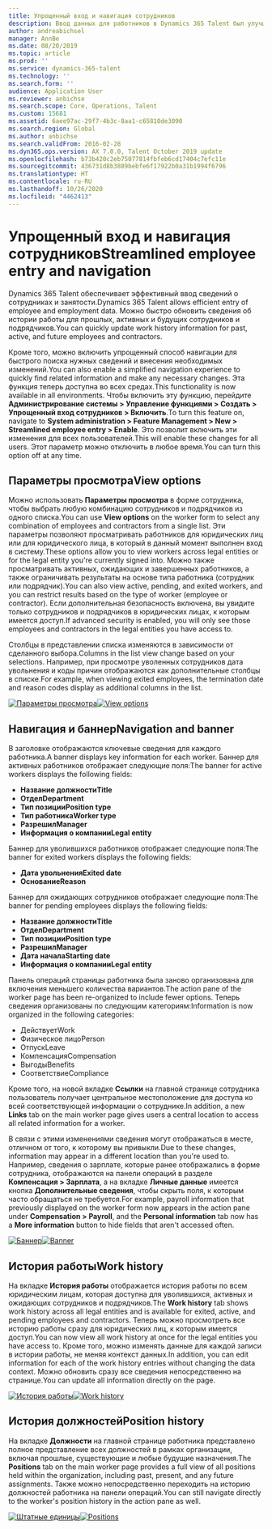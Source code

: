 ```yaml
---
title: Упрощенный вход и навигация сотрудников
description: Ввод данных для работников в Dynamics 365 Talent был улучшен, что позволяет быстро вводить данные для всех сотрудников, прошлых, активных или будущих. Обновлена упрощенная или консолидированная модель переходов, которая позволяет быстро находить нужные сведения и просматривать и выполнять необходимые обновления.
author: andreabichsel
manager: AnnBe
ms.date: 08/20/2019
ms.topic: article
ms.prod: ''
ms.service: dynamics-365-talent
ms.technology: ''
ms.search.form: ''
audience: Application User
ms.reviewer: anbichse
ms.search.scope: Core, Operations, Talent
ms.custom: 15681
ms.assetid: 6aee97ac-29f7-4b3c-8aa1-c65810de3090
ms.search.region: Global
ms.author: anbichse
ms.search.validFrom: 2016-02-28
ms.dyn365.ops.version: AX 7.0.0, Talent October 2019 update
ms.openlocfilehash: b73b420c2eb75077814fbfeb6cd17404c7efc11e
ms.sourcegitcommit: 436731d8b3889bebfe6f17922b0a31b1994f6796
ms.translationtype: HT
ms.contentlocale: ru-RU
ms.lasthandoff: 10/26/2020
ms.locfileid: "4462413"
---
```

# <a name="streamlined-employee-entry-and-navigation"></a><span data-ttu-id="14026-104">Упрощенный вход и навигация сотрудников</span><span class="sxs-lookup"><span data-stu-id="14026-104">Streamlined employee entry and navigation</span></span>

<span data-ttu-id="14026-105">Dynamics 365 Talent обеспечивает эффективный ввод сведений о сотрудниках и занятости.</span><span class="sxs-lookup"><span data-stu-id="14026-105">Dynamics 365 Talent allows efficient entry of employee and employment data.</span></span> <span data-ttu-id="14026-106">Можно быстро обновить сведения об истории работы для прошлых, активных и будущих сотрудников и подрядчиков.</span><span class="sxs-lookup"><span data-stu-id="14026-106">You can quickly update work history information for past, active, and future employees and contractors.</span></span>

<span data-ttu-id="14026-107">Кроме того, можно включить упрощенный способ навигации для быстрого поиска нужных сведений и внесения необходимых изменений.</span><span class="sxs-lookup"><span data-stu-id="14026-107">You can also enable a simplified navigation experience to quickly find related information and make any necessary changes.</span></span> <span data-ttu-id="14026-108">Эта функция теперь доступна во всех средах.</span><span class="sxs-lookup"><span data-stu-id="14026-108">This functionality is now available in all environments.</span></span> <span data-ttu-id="14026-109">Чтобы включить эту функцию, перейдите **Администрирование системы > Управление функциями > Создать > Упрощенный вход сотрудников > Включить**.</span><span class="sxs-lookup"><span data-stu-id="14026-109">To turn this feature on, navigate to **System administration > Feature Management > New > Streamlined employee entry > Enable**.</span></span> <span data-ttu-id="14026-110">Это позволит включить эти изменения для всех пользователей.</span><span class="sxs-lookup"><span data-stu-id="14026-110">This will enable these changes for all users.</span></span> <span data-ttu-id="14026-111">Этот параметр можно отключить в любое время.</span><span class="sxs-lookup"><span data-stu-id="14026-111">You can turn this option off at any time.</span></span>

## <a name="view-options"></a><span data-ttu-id="14026-112">Параметры просмотра</span><span class="sxs-lookup"><span data-stu-id="14026-112">View options</span></span>

<span data-ttu-id="14026-113">Можно использовать **Параметры просмотра** в форме сотрудника, чтобы выбрать любую комбинацию сотрудников и подрядчиков из одного списка.</span><span class="sxs-lookup"><span data-stu-id="14026-113">You can use **View options** on the worker form to select any combination of employees and contractors from a single list.</span></span> <span data-ttu-id="14026-114">Эти параметры позволяют просматривать работников для юридических лиц или для юридического лица, в который в данный момент выполнен вход в систему.</span><span class="sxs-lookup"><span data-stu-id="14026-114">These options allow you to view workers across legal entities or for the legal entity you're currently signed into.</span></span> <span data-ttu-id="14026-115">Можно также просматривать активных, ожидающих и завершенных работников, а также ограничивать результаты на основе типа работника (сотрудник или подрядчик).</span><span class="sxs-lookup"><span data-stu-id="14026-115">You can also view active, pending, and exited workers, and you can restrict results based on the type of worker (employee or contractor).</span></span> <span data-ttu-id="14026-116">Если дополнительная безопасность включена, вы увидите только сотрудников и подрядчиков в юридических лицах, к которым имеется доступ.</span><span class="sxs-lookup"><span data-stu-id="14026-116">If advanced security is enabled, you will only see those employees and contractors in the legal entities you have access to.</span></span>

<span data-ttu-id="14026-117">Столбцы в представлении списка изменяются в зависимости от сделанного выбора.</span><span class="sxs-lookup"><span data-stu-id="14026-117">Columns in the list view change based on your selections.</span></span> <span data-ttu-id="14026-118">Например, при просмотре уволенных сотрудников дата увольнения и коды причин отображаются как дополнительные столбцы в списке.</span><span class="sxs-lookup"><span data-stu-id="14026-118">For example, when viewing exited employees, the termination date and reason codes display as additional columns in the list.</span></span> 

<span data-ttu-id="14026-119">[![Параметры просмотра](./media/Worker-view-option.png)](./media/worker-view-option.png)</span><span class="sxs-lookup"><span data-stu-id="14026-119">[![View options](./media/Worker-view-option.png)](./media/worker-view-option.png)</span></span>

## <a name="navigation-and-banner"></a><span data-ttu-id="14026-120">Навигация и баннер</span><span class="sxs-lookup"><span data-stu-id="14026-120">Navigation and banner</span></span>

<span data-ttu-id="14026-121">В заголовке отображаются ключевые сведения для каждого работника.</span><span class="sxs-lookup"><span data-stu-id="14026-121">A banner displays key information for each worker.</span></span> <span data-ttu-id="14026-122">Баннер для активных работников отображает следующие поля:</span><span class="sxs-lookup"><span data-stu-id="14026-122">The banner for active workers displays the following fields:</span></span>

- <span data-ttu-id="14026-123">**Название должности**</span><span class="sxs-lookup"><span data-stu-id="14026-123">**Title**</span></span>
- <span data-ttu-id="14026-124">**Отдел**</span><span class="sxs-lookup"><span data-stu-id="14026-124">**Department**</span></span>
- <span data-ttu-id="14026-125">**Тип позиции**</span><span class="sxs-lookup"><span data-stu-id="14026-125">**Position type**</span></span>
- <span data-ttu-id="14026-126">**Тип работника**</span><span class="sxs-lookup"><span data-stu-id="14026-126">**Worker type**</span></span>
- <span data-ttu-id="14026-127">**Разрешил**</span><span class="sxs-lookup"><span data-stu-id="14026-127">**Manager**</span></span>
- <span data-ttu-id="14026-128">**Информация о компании**</span><span class="sxs-lookup"><span data-stu-id="14026-128">**Legal entity**</span></span>

<span data-ttu-id="14026-129">Баннер для уволившихся работников отображает следующие поля:</span><span class="sxs-lookup"><span data-stu-id="14026-129">The banner for exited workers displays the following fields:</span></span>

- <span data-ttu-id="14026-130">**Дата увольнения**</span><span class="sxs-lookup"><span data-stu-id="14026-130">**Exited date**</span></span>
- <span data-ttu-id="14026-131">**Основание**</span><span class="sxs-lookup"><span data-stu-id="14026-131">**Reason**</span></span>

<span data-ttu-id="14026-132">Баннер для ожидающих сотрудников отображает следующие поля:</span><span class="sxs-lookup"><span data-stu-id="14026-132">The banner for pending employees displays the following fields:</span></span>

- <span data-ttu-id="14026-133">**Название должности**</span><span class="sxs-lookup"><span data-stu-id="14026-133">**Title**</span></span>
- <span data-ttu-id="14026-134">**Отдел**</span><span class="sxs-lookup"><span data-stu-id="14026-134">**Department**</span></span>
- <span data-ttu-id="14026-135">**Тип позиции**</span><span class="sxs-lookup"><span data-stu-id="14026-135">**Position type**</span></span>
- <span data-ttu-id="14026-136">**Разрешил**</span><span class="sxs-lookup"><span data-stu-id="14026-136">**Manager**</span></span>
- <span data-ttu-id="14026-137">**Дата начала**</span><span class="sxs-lookup"><span data-stu-id="14026-137">**Starting date**</span></span>
- <span data-ttu-id="14026-138">**Информация о компании**</span><span class="sxs-lookup"><span data-stu-id="14026-138">**Legal entity**</span></span>

<span data-ttu-id="14026-139">Панель операций страницы работника была заново организована для включения меньшего количества вариантов.</span><span class="sxs-lookup"><span data-stu-id="14026-139">The action pane of the worker page has been re-organized to include fewer options.</span></span> <span data-ttu-id="14026-140">Теперь сведения организованы по следующим категориям:</span><span class="sxs-lookup"><span data-stu-id="14026-140">Information is now organized in the following categories:</span></span> 

- <span data-ttu-id="14026-141">Действует</span><span class="sxs-lookup"><span data-stu-id="14026-141">Work</span></span>
- <span data-ttu-id="14026-142">Физическое лицо</span><span class="sxs-lookup"><span data-stu-id="14026-142">Person</span></span>
- <span data-ttu-id="14026-143">Отпуск</span><span class="sxs-lookup"><span data-stu-id="14026-143">Leave</span></span>
- <span data-ttu-id="14026-144">Компенсация</span><span class="sxs-lookup"><span data-stu-id="14026-144">Compensation</span></span>
- <span data-ttu-id="14026-145">Выгоды</span><span class="sxs-lookup"><span data-stu-id="14026-145">Benefits</span></span>
- <span data-ttu-id="14026-146">Соответствие</span><span class="sxs-lookup"><span data-stu-id="14026-146">Compliance</span></span>

<span data-ttu-id="14026-147">Кроме того, на новой вкладке **Ссылки** на главной странице сотрудника пользователь получает центральное местоположение для доступа ко всей соответствующей информации о сотруднике.</span><span class="sxs-lookup"><span data-stu-id="14026-147">In addition, a new **Links** tab on the main worker page gives users a central location to access all related information for a worker.</span></span>

<span data-ttu-id="14026-148">В связи с этими изменениями сведения могут отображаться в месте, отличном от того, к которому вы привыкли.</span><span class="sxs-lookup"><span data-stu-id="14026-148">Due to these changes, information may appear in a different location than you're used to.</span></span> <span data-ttu-id="14026-149">Например, сведения о зарплате, которые ранее отображались в форме сотрудника, отображаются на панели операций в разделе **Компенсация > Зарплата**, а на вкладке **Личные данные** имеется кнопка **Дополнительные сведения**, чтобы скрыть поля, к которым часто обращаться не требуется.</span><span class="sxs-lookup"><span data-stu-id="14026-149">For example, payroll information that previously displayed on the worker form now appears in the action pane under **Compensation > Payroll**, and the **Personal information** tab now has a **More information** button to hide fields that aren't accessed often.</span></span>

<span data-ttu-id="14026-150">[![Баннер](./media/Banner.png)](./media/Banner.png)</span><span class="sxs-lookup"><span data-stu-id="14026-150">[![Banner](./media/Banner.png)](./media/Banner.png)</span></span>

## <a name="work-history"></a><span data-ttu-id="14026-151">История работы</span><span class="sxs-lookup"><span data-stu-id="14026-151">Work history</span></span>

<span data-ttu-id="14026-152">На вкладке **История работы** отображается история работы по всем юридическим лицам, которая доступна для уволившихся, активных и ожидающих сотрудников и подрядчиков.</span><span class="sxs-lookup"><span data-stu-id="14026-152">The **Work history** tab shows work history across all legal entities and is available for exited, active, and pending employees and contractors.</span></span> <span data-ttu-id="14026-153">Теперь можно просмотреть все историю работы сразу для юридических лиц, к которым имеется доступ.</span><span class="sxs-lookup"><span data-stu-id="14026-153">You can now view all work history at once for the legal entities you have access to.</span></span> <span data-ttu-id="14026-154">Кроме того, можно изменять данные для каждой записи в истории работы, не меняя контекст данных.</span><span class="sxs-lookup"><span data-stu-id="14026-154">In addition, you can edit information for each of the work history entries without changing the data context.</span></span> <span data-ttu-id="14026-155">Можно обновить сразу все сведения непосредственно на странице.</span><span class="sxs-lookup"><span data-stu-id="14026-155">You can update all information directly on the page.</span></span> 

<span data-ttu-id="14026-156">[![История работы](./media/Worker-work-history.png)](./media/Worker-work-history.png)</span><span class="sxs-lookup"><span data-stu-id="14026-156">[![Work history](./media/Worker-work-history.png)](./media/Worker-work-history.png)</span></span>

## <a name="position-history"></a><span data-ttu-id="14026-157">История должностей</span><span class="sxs-lookup"><span data-stu-id="14026-157">Position history</span></span>

<span data-ttu-id="14026-158">На вкладке **Должности** на главной странице работника представлено полное представление всех должностей в рамках организации, включая прошлые, существующие и любые будущие назначения.</span><span class="sxs-lookup"><span data-stu-id="14026-158">The **Positions** tab on the main worker page provides a full view of all positions held within the organization, including past, present, and any future assignments.</span></span> <span data-ttu-id="14026-159">Также можно непосредственно переходить на историю должностей работника на панели операций.</span><span class="sxs-lookup"><span data-stu-id="14026-159">You can still navigate directly to the worker's position history in the action pane as well.</span></span>

<span data-ttu-id="14026-160">[![Штатные единицы](./media/Worker-position-history.png)](./media/Worker-position-history.png)</span><span class="sxs-lookup"><span data-stu-id="14026-160">[![Positions](./media/Worker-position-history.png)](./media/Worker-position-history.png)</span></span>

